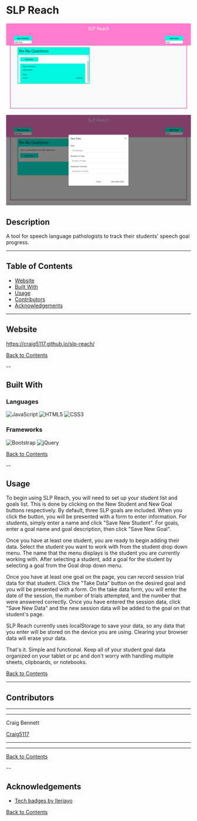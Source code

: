 # SLP Reach

![Screenshot of SLP Reach Student Goals Display](./screenshots/screenshot-1.png)
![Screenshot of SLP Reach Take Data Form](./screenshots/screenshot-2.png)

## Description 

A tool for speech language pathologists to track their students' speech goal progress.

---

## Table of Contents 

- [Website](#website)
- [Built With](#built-with)
- [Usage](#usage)
- [Contributors](#contributors)
- [Acknowledgements](#acknowledgements)


---

## Website

https://craig5117.github.io/slp-reach/

[Back to Contents](#table-of-contents)

--

## Built With

### Languages

![JavaScript](https://img.shields.io/badge/javascript%20-%23323330.svg?&style=for-the-badge&logo=javascript&logoColor=%23F7DF1E)
![HTML5](https://img.shields.io/badge/html5%20-%23E34F26.svg?&style=for-the-badge&logo=html5&logoColor=white)
![CSS3](https://img.shields.io/badge/css3%20-%231572B6.svg?&style=for-the-badge&logo=css3&logoColor=white)

### Frameworks

![Bootstrap](https://img.shields.io/badge/bootstrap%20-%23563D7C.svg?&style=for-the-badge&logo=bootstrap&logoColor=white)
![jQuery](https://img.shields.io/badge/jquery%20-%230769AD.svg?&style=for-the-badge&logo=jquery&logoColor=white)

[Back to Contents](#table-of-contents)

--

## Usage

To begin using SLP Reach, you will need to set up your student list and goals list. This is done by clicking on the New Student and New Goal buttons respectively. By default, three SLP goals are included. When you click the button, you will be presented with a form to enter information. For students, simply enter a name and click "Save New Student". For goals, enter a goal name and goal description, then click "Save New Goal". 

Once you have at least one student, you are ready to begin adding their data. Select the student you want to work with from the student drop down menu. The name that the menu displays is the student you are currently working with. After selecting a student, add a goal for the student by selecting a goal from the Goal drop down menu. 

Once you have at least one goal on the page, you can record session trial data for that student. Click the "Take Data" button on the desired goal and you will be presented with a form. On the take data form, you will enter the date of the session, the number of trials attempted, and the number that were answered correctly. Once you have entered the session data, click "Save New Data" and the new session data will be added to the goal on that student's page. 

SLP Reach currently uses localStorage to save your data, so any data that you enter will be stored on the device you are using. Clearing your browser data will erase your data. 

That's it. Simple and functional. Keep all of your student goal data organized on your tablet or pc and don't worry with handling multiple sheets, clipboards, or notebooks.

[Back to Contents](#table-of-contents)
  
---

## Contributors

---
---
    
Craig Bennett
    
[Craig5117](https://github.com/Craig5117)

---
---

[Back to Contents](#table-of-contents)

--

## Acknowledgements

- [Tech badges by Ileriayo](https://github.com/Ileriayo/markdown-badges)

[Back to Contents](#table-of-contents)